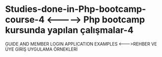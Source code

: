 # Studies-done-in-Php-bootcamp-course-4 <-----> Php bootcamp kursunda yapılan çalışmalar-4
 GUIDE AND MEMBER LOGIN APPLICATION EXAMPLES <--->REHBER VE ÜYE GİRİŞ UYGULAMA ÖRNEKLERİ
